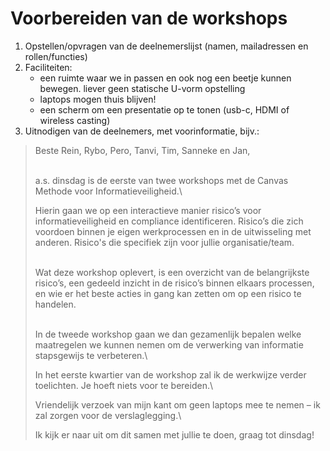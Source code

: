 # Voorbereiden van de workshops

1. Opstellen/opvragen van de deelnemerslijst (namen, mailadressen en rollen/functies)
2. Faciliteiten:
   * een ruimte waar we in passen en ook nog een beetje kunnen bewegen. liever geen statische U-vorm opstelling
   * laptops mogen thuis blijven!
   * een scherm om een presentatie op te tonen (usb-c, HDMI of wireless casting)
3. Uitnodigen van de deelnemers, met voorinformatie, bijv.:

> Beste Rein, Rybo, Pero, Tanvi, Tim, Sanneke en Jan,
>
> \
> a.s. dinsdag is de eerste van twee workshops met de Canvas Methode voor Informatieveiligheid.\
>
>
> Hierin gaan we op een interactieve manier risico’s voor informatieveiligheid en compliance identificeren. Risico’s die zich voordoen binnen je eigen werkprocessen en in de uitwisseling met anderen. Risico's die specifiek zijn voor jullie organisatie/team.
>
> \
> Wat deze workshop oplevert, is een overzicht van de belangrijkste risico’s, een gedeeld inzicht in de risico’s binnen elkaars processen, en wie er het beste acties in gang kan zetten om op een risico te handelen.
>
> \
> In de tweede workshop gaan we dan gezamenlijk bepalen welke maatregelen we kunnen nemen om de verwerking van informatie stapsgewijs te verbeteren.\
>
>
> In het eerste kwartier van de workshop zal ik de werkwijze verder toelichten. Je hoeft niets voor te bereiden.\
>
>
> Vriendelijk verzoek van mijn kant om geen laptops mee te nemen – ik zal zorgen voor de verslaglegging.\
>
>
> Ik kijk er naar uit om dit samen met jullie te doen, graag tot dinsdag!
